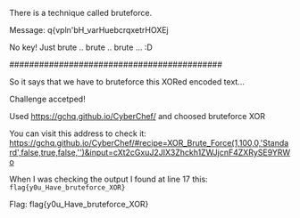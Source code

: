 There is a technique called bruteforce. 

Message: q{vpln'bH_varHuebcrqxetrHOXEj 

No key! Just brute .. brute .. brute ... :D

###########################################

So it says that we have to bruteforce this XORed encoded text...

Challenge accetped!

Used https://gchq.github.io/CyberChef/ and choosed bruteforce XOR

You can visit this address to check it:
https://gchq.github.io/CyberChef/#recipe=XOR_Brute_Force(1,100,0,'Standard',false,true,false,'')&input=cXt2cGxuJ2JIX3Zhckh1ZWJjcnF4ZXRySE9YRWo

When I was checking the output I found at line 17 this: <code>flag{y0u_Have_bruteforce_XOR}</code>

Flag: flag{y0u_Have_bruteforce_XOR}
